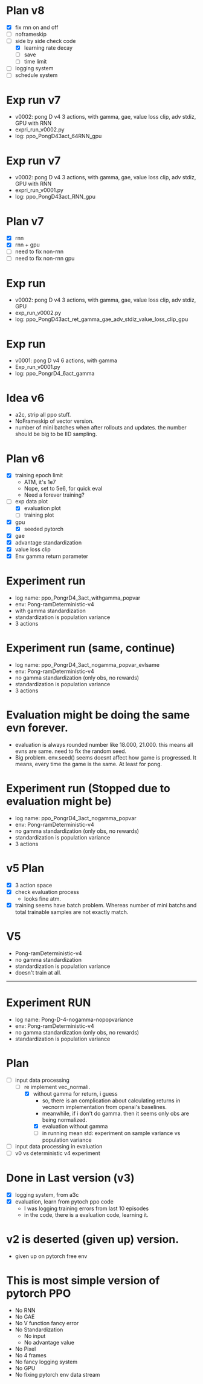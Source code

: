 # Plan v8
- [x] fix rnn on and off
- [ ] noframeskip
- [ ] side by side check code
    - [x] learning rate decay
    - [ ] save
    - [ ] time limit
- [ ] logging system
- [ ] schedule system

# Exp run v7
- v0002: pong D v4 3 actions, with gamma, gae, value loss clip, adv stdiz,
GPU with RNN
- expri_run_v0002.py
- log: ppo_PongD43act_64RNN_gpu

# Exp run v7
- v0002: pong D v4 3 actions, with gamma, gae, value loss clip, adv stdiz,
GPU with RNN
- expri_run_v0001.py
- log: ppo_PongD43act_RNN_gpu


# Plan v7
- [x] rnn
- [x] rnn + gpu
- [ ] need to fix non-rnn
- [ ] need to fix non-rnn gpu

# Exp run
- v0002: pong D v4 3 actions, with gamma, gae, value loss clip, adv stdiz,
GPU
- exp_run_v0002.py
- log: ppo_PongD43act_ret_gamma_gae_adv_stdiz_value_loss_clip_gpu

# Exp run
- v0001: pong D v4 6 actions, with gamma
- Exp_run_v0001.py
- log: ppo_PongrD4_6act_gamma

# Idea v6
- a2c, strip all ppo stuff.
- NoFrameskip of vector version.
- number of mini batches when after rollouts and updates.
the number should be big to be IID sampling.

# Plan v6
- [x] training epoch limit
    - ATM, it's 1e7
    - Nope, set to 5e6, for quick eval
    - Need a forever training?
- [ ] exp data plot
    - [x] evaluation plot
    - [ ] training plot
- [x] gpu
    - [x] seeded pytorch
- [x] gae
- [x] advantage standardization
- [x] value loss clip
- [x] Env gamma return parameter

# Experiment run 
- log name: ppo_PongrD4_3act_withgamma_popvar
- env: Pong-ramDeterministic-v4
- with gamma standardization
- standardization is population variance
- 3 actions

# Experiment run (same, continue)
- log name: ppo_PongrD4_3act_nogamma_popvar_evlsame
- env: Pong-ramDeterministic-v4
- no gamma standardization (only obs, no rewards)
- standardization is population variance
- 3 actions

# Evaluation might be doing the same evn forever.
- evaluation is always rounded number like 18.000, 21.000.
this means all evns are same. need to fix the random seed.
- Big problem. env.seed() seems doesnt affect how game is progressed.
It means, every time the game is the same. At least for pong.

# Experiment run (Stopped due to evaluation might be)
- log name: ppo_PongrD4_3act_nogamma_popvar
- env: Pong-ramDeterministic-v4
- no gamma standardization (only obs, no rewards)
- standardization is population variance
- 3 actions

# v5 Plan
- [x] 3 action space
- [x] check evaluation process
    - looks fine atm.
- [x] training seems have batch problem. Whereas number of
mini batchs and total trainable samples are not exactly match.

# V5
- Pong-ramDeterministic-v4
- no gamma standardization 
- standardization is population variance
- doesn't train at all.

----------------------------------
# Experiment RUN
- log name: Pong-D-4-nogamma-nopopvariance
- env: Pong-ramDeterministic-v4
- no gamma standardization (only obs, no rewards)
- standardization is population variance

# Plan
- [ ] input data processing
    - [ ] re implement vec_normali.
        - [x] without gamma for return, i guess
            - so, there is an complication about calculating returns in vecnorm
            implementation from openai's baselines.
            - meanwhile, if i don't do gamma. then it seems only obs are being normalized.
            - [x] evaluation without gamma
            - [ ] in running mean std: experiment on sample variance vs population variance
        
- [ ] input data processing in evaluation
- [ ] v0 vs deterministic v4 experiment

# Done in Last version (v3)
- [x] logging system, from a3c
- [x] evaluation, learn from pytoch ppo code
    - I was logging training errors from last 10 episodes
    - in the code, there is a evaluation code, learning it.    


# v2 is deserted (given up) version.
- given up on pytorch free env
# This is most simple version of pytorch PPO
- No RNN
- No GAE
- No V function fancy error
- No Standardization
    - No input
    - No advantage value
- No Pixel
- No 4 frames
- No fancy logging system
- No GPU
- No fixing pytorch env data stream